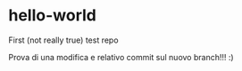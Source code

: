 # hello-world
First (not really true) test repo

Prova di una modifica e relativo commit sul nuovo branch!!! :)
